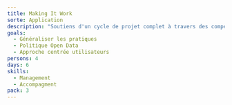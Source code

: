 ```yaml
---
title: Making It Work
sorte: Application
description: "Soutiens d'un cycle de projet complet à travers des compétences seniors."
goals:
  - Généraliser les pratiques
  - Politique Open Data
  - Approche centrée utilisateurs
persons: 4
days: 6
skills:
  - Management
  - Accompagment
pack: 3
---
```


